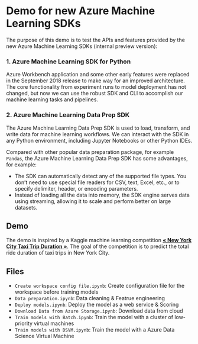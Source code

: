 # Demo for new Azure Machine Learning SDKs

The purpose of this demo is to test the APIs and features provided by the new Azure Machine Learning SDKs (internal preview version):

### 1. Azure Machine Learning SDK for Python

Azure Workbench application and some other early features were replaced in the September 2018 release to make way for an improved architecture. The core functionality from experiment runs to model deployment has not changed, but now we can use the robust SDK and CLI to accomplish our machine learning tasks and pipelines.

### 2. Azure Machine Learning Data Prep SDK

The Azure Machine Learning Data Prep SDK is used to load, transform, and write data for machine learning workflows. We can interact with the SDK in any Python environment, including Jupyter Notebooks or other Python IDEs.

Compared with other popular data preparation package, for example `Pandas`, the Azure Machine Learning Data Prep SDK has some advantages, for example:

- The SDK can automatically detect any of the supported file types. You don’t need to use special file readers for CSV, text, Excel, etc., or to specify delimiter, header, or encoding parameters.
- Instead of loading all the data into memory, the SDK engine serves data using streaming, allowing it to scale and perform better on large datasets.

## Demo

The demo is inspired by a Kaggle machine learning competition **[« New York City Taxi Trip Duration »](https://www.kaggle.com/c/nyc-taxi-trip-duration)**. The goal of the competition is to predict the total ride duration of taxi trips in New York City.

## Files

- `Create workspace config file.ipynb`: Create configuration file for the workspace before training models
- `Data preparation.ipynb`: Data cleaning & Featrue engineering
- `Deploy models.ipynb`: Deploy the model as a web service & Scoring 
- `Download Data from Azure Storage.ipynb`: Download data from cloud
- `Train models with Batch.ipynb`: Train the model with a cluster of low-priority virtual machines
- `Train models with DSVM.ipynb`: Train the model with a Azure Data Science Virtual Machine
